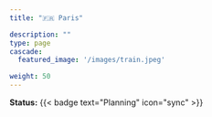 ```yaml
---
title: "🇫🇷 Paris"

description: ""
type: page
cascade:
  featured_image: '/images/train.jpeg'

weight: 50
---
```


**Status:**  {{< badge text="Planning" icon="sync" >}}

<!--
**Tickets:** https://amsterdam.kubetrain.io - **SOLD OUT**

### Journey

📅 18 March, 2024  
🚂 Eurostar 9364

```
🚂 15:11 Amsterdam Centraal
🚏 15:58 Rotterdam
🚏 16:30 Antwerp
🚏 17:08 Brussels
🚉 18:40 Paris Gare du Nord
```

**Contact:** {{< cloakemail "amsterdam@kubetrain.io" >}}

<!--more-->
